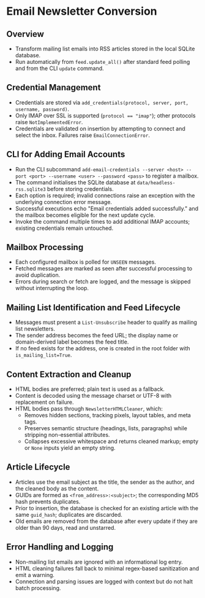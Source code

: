 # Email Newsletter Conversion

## Overview
- Transform mailing list emails into RSS articles stored in the local SQLite database.
- Run automatically from `feed.update_all()` after standard feed polling and from the CLI `update` command.

## Credential Management
- Credentials are stored via `add_credentials(protocol, server, port, username, password)`.
- Only IMAP over SSL is supported (`protocol == "imap"`); other protocols raise `NotImplementedError`.
- Credentials are validated on insertion by attempting to connect and select the inbox. Failures raise `EmailConnectionError`.

## CLI for Adding Email Accounts
- Run the CLI subcommand `add-email-credentials --server <host> --port <port> --username <user> --password <pass>` to register a mailbox.
- The command initialises the SQLite database at `data/headless-rss.sqlite3` before storing credentials.
- Each option is required; invalid connections raise an exception with the underlying connection error message.
- Successful executions echo "Email credentials added successfully." and the mailbox becomes eligible for the next update cycle.
- Invoke the command multiple times to add additional IMAP accounts; existing credentials remain untouched.

## Mailbox Processing
- Each configured mailbox is polled for `UNSEEN` messages.
- Fetched messages are marked as seen after successful processing to avoid duplication.
- Errors during search or fetch are logged, and the message is skipped without interrupting the loop.

## Mailing List Identification and Feed Lifecycle
- Messages must present a `List-Unsubscribe` header to qualify as mailing list newsletters.
- The sender address becomes the feed URL; the display name or domain-derived label becomes the feed title.
- If no feed exists for the address, one is created in the root folder with `is_mailing_list=True`.

## Content Extraction and Cleanup
- HTML bodies are preferred; plain text is used as a fallback.
- Content is decoded using the message charset or UTF-8 with replacement on failure.
- HTML bodies pass through `NewsletterHTMLCleaner`, which:
  - Removes hidden sections, tracking pixels, layout tables, and meta tags.
  - Preserves semantic structure (headings, lists, paragraphs) while stripping non-essential attributes.
  - Collapses excessive whitespace and returns cleaned markup; empty or `None` inputs yield an empty string.

## Article Lifecycle
- Articles use the email subject as the title, the sender as the author, and the cleaned body as the content.
- GUIDs are formed as `<from_address>:<subject>`; the corresponding MD5 hash prevents duplicates.
- Prior to insertion, the database is checked for an existing article with the same `guid_hash`; duplicates are discarded.
- Old emails are removed from the database after every update if they are older than 90 days, read and unstarred.

## Error Handling and Logging
- Non-mailing list emails are ignored with an informational log entry.
- HTML cleaning failures fall back to minimal regex-based sanitization and emit a warning.
- Connection and parsing issues are logged with context but do not halt batch processing.
